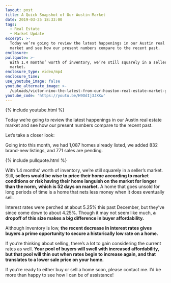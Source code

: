 ```yaml
---
layout: post
title: A Quick Snapshot of Our Austin Market
date: 2019-03-25 18:33:00
tags:
  - Real Estate
  - Market Update
excerpt: >-
  Today we’re going to review the latest happenings in our Austin real estate
  market and see how our present numbers compare to the recent past.
enclosure:
pullquote: >-
  With 1.4 months’ worth of inventory, we’re still squarely in a seller’s
  market.
enclosure_type: video/mp4
enclosure_time:
use_youtube_image: false
youtube_alternate_image: >-
  /uploads/victor-nino-the-latest-from-our-houston-real-estate-market-youtube.jpg
youtube_code: 'https://youtu.be/H9OdIj3JXKw'
---
```


{% include youtube.html %}

Today we’re going to review the latest happenings in our Austin real estate market and see how our present numbers compare to the recent past.&nbsp;

Let’s take a closer look:&nbsp;

Going into this month, we had 1,087 homes already listed, we added 832 brand-new listings, and 771 sales are pending.

{% include pullquote.html %}

With 1.4 months’ worth of inventory, we’re still squarely in a seller’s market. Still, **sellers would be wise to price their home according to market conditions or risk having their home languish on the market for longer than the norm,** **which is 52 days on market.** A home that goes unsold for long periods of time is a home that nets less money when it does eventually sell.&nbsp;

Interest rates were perched at about 5.25% this past December, but they’ve since come down to about 4.25%. Though it may not seem like much, **a dropoff of this size makes a big difference in buyer affordability.&nbsp;**

Although inventory is low, **the recent decrease in interest rates gives buyers a prime opportunity to secure a historically low rate on a home.**&nbsp;

If you’re thinking about selling, there’s a lot to gain considering the current rates as well. **Your pool of buyers will swell with increased affordability, but that pool will thin out when rates begin to increase again, and that translates to a lower sale price on your home.&nbsp;**

If you’re ready to either buy or sell a home soon, please contact me. I’d be more than happy to see how I can be of assistance!&nbsp;